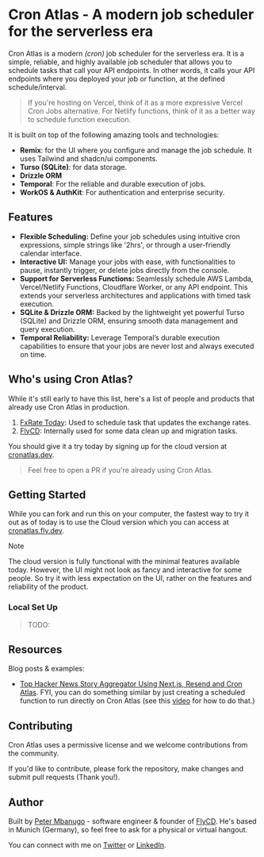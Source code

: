 # Cron Atlas - A modern job scheduler for the serverless era

Cron Atlas is a modern _(cron)_ job scheduler for the serverless era. It is a simple, reliable, and highly available job scheduler that allows you to schedule tasks that call your API endpoints. In other words, it calls your API endpoints where you deployed your job or function, at the defined schedule/interval.

> If you're hosting on Vercel, think of it as a more expressive Vercel Cron Jobs alternative. For Netlify functions, think of it as a better way to schedule function execution.

It is built on top of the following amazing tools and technologies:

- **Remix**: for the UI where you configure and manage the job schedule. It uses Tailwind and shadcn/ui components.
- **Turso (SQLite)**: for data storage.
- **Drizzle ORM**
- **Temporal**: For the reliable and durable execution of jobs.
- **WorkOS & AuthKit**: For authentication and enterprise security.

## Features

- **Flexible Scheduling:** Define your job schedules using intuitive cron expressions, simple strings like '2hrs', or through a user-friendly calendar interface.
- **Interactive UI:** Manage your jobs with ease, with functionalities to pause, instantly trigger, or delete jobs directly from the console.
- **Support for Serverless Functions:** Seamlessly schedule AWS Lambda, Vercel/Netlify Functions, Cloudflare Worker, or any API endpoint. This extends your serverless architectures and applications with timed task execution.
- **SQLite & Drizzle ORM:** Backed by the lightweight yet powerful Turso (SQLite) and Drizzle ORM, ensuring smooth data management and query execution.
- **Temporal Reliability:** Leverage Temporal’s durable execution capabilities to ensure that your jobs are never lost and always executed on time.

## Who's using Cron Atlas?

While it's still early to have this list, here's a list of people and products that already use Cron Atlas in production.

1. [FxRate Today](https://fxrate.today/): Used to schedule task that updates the exchange rates.
2. [FlyCD](https://flycd.dev): Internally used for some data clean up and migration tasks.

You should give it a try today by signing up for the cloud version at [cronatlas.dev](https://cronatlas.dev/).

> Feel free to open a PR if you're already using Cron Atlas.

## Getting Started

While you can fork and run this on your computer, the fastest way to try it out as of today is to use the Cloud version which you can access at [cronatlas.fly.dev](https://cronatlas.dev/).

> [!NOTE]
> The cloud version is fully functional with the minimal features available today. However, the UI might not look as fancy and interactive for some people. So try it with less expectation on the UI, rather on the features and reliability of the product.

### Local Set Up

> TODO:

## Resources

Blog posts & examples:

- [Top Hacker News Story Aggregator Using Next.js, Resend and Cron Atlas](https://dev.to/pmbanugo/top-hacker-news-story-aggregator-using-nextjs-resend-and-cron-atlas-18k2). FYI, you can do something similar by just creating a scheduled function to run directly on Cron Atlas (see this [video](https://www.loom.com/share/666953f8492748f3abb87e3df56824d2?sid=11521f04-36d7-4191-818e-cbf1579e17a4) for how to do that.)

## Contributing

Cron Atlas uses a permissive license and we welcome contributions from the community.

If you'd like to contribute, please fork the repository, make changes and submit pull requests (Thank you!).

## Author

Built by [Peter Mbanugo](https://pmbanugo.me/) - software engineer & founder of [FlyCD](https://flycd.dev/). He's based in Munich (Germany), so feel free to ask for a physical or virtual hangout.

You can connect with me on [Twitter](https://twitter.com/p_mbanugo) or [LinkedIn](https://www.linkedin.com/in/pmbanugo/).
